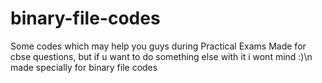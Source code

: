 ﻿# binary-file-codes
 Some codes which may help you guys during Practical Exams
 Made for cbse questions, but if u want to do something else with it i wont mind :)\n made specially for binary file codes
